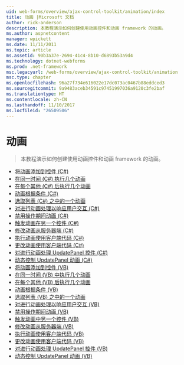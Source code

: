 ```yaml
---
uid: web-forms/overview/ajax-control-toolkit/animation/index
title: 动画 |Microsoft 文档
author: rick-anderson
description: 本教程演示如何创建使用动画控件和动画 framework 的动画。
ms.author: aspnetcontent
manager: wpickett
ms.date: 11/11/2011
ms.topic: article
ms.assetid: 90b3a37e-2694-41c4-8b10-d6893b53a9d4
ms.technology: dotnet-webforms
ms.prod: .net-framework
msc.legacyurl: /web-forms/overview/ajax-control-toolkit/animation
msc.type: chapter
ms.openlocfilehash: 96a27f734e616022e17dc073ac0467b88eddced3
ms.sourcegitcommit: 9a9483aceb34591c97451997036a9120c3fe2baf
ms.translationtype: HT
ms.contentlocale: zh-CN
ms.lasthandoff: 11/10/2017
ms.locfileid: "26509506"
---
```

<a name="animation"></a>动画
====================
> 本教程演示如何创建使用动画控件和动画 framework 的动画。


- [将动画添加到控件 (C#)](adding-animation-to-a-control-cs.md)
- [在同一时间 (C#) 执行几个动画](executing-several-animations-at-the-same-time-cs.md)
- [在每个其他 (C#) 后执行几个动画](executing-several-animations-after-each-other-cs.md)
- [动画根据条件 (C#)](animation-depending-on-a-condition-cs.md)
- [选取列表 (C#) 之中的一个动画](picking-one-animation-out-of-a-list-cs.md)
- [对进行动画处理以响应用户交互 (C#)](animating-in-response-to-user-interaction-cs.md)
- [禁用操作期间动画 (C#)](disabling-actions-during-animation-cs.md)
- [触发动画在另一个控件 (C#)](triggering-an-animation-in-another-control-cs.md)
- [修改动画从服务器端 (C#)](modifying-animations-from-the-server-side-cs.md)
- [执行动画使用客户端代码 (C#)](executing-animations-using-client-side-code-cs.md)
- [更改动画使用客户端代码 (C#)](changing-an-animation-using-client-side-code-cs.md)
- [对进行动画处理 UpdatePanel 控件 (C#)](animating-an-updatepanel-control-cs.md)
- [动态控制 UpdatePanel 动画 (C#)](dynamically-controlling-updatepanel-animations-cs.md)
- [将动画添加到控件 (VB)](adding-animation-to-a-control-vb.md)
- [在同一时间 (VB) 中执行几个动画](executing-several-animations-at-the-same-time-vb.md)
- [在每个其他 (VB) 后执行几个动画](executing-several-animations-after-each-other-vb.md)
- [动画根据条件 (VB)](animation-depending-on-a-condition-vb.md)
- [选取列表 (VB) 之中的一个动画](picking-one-animation-out-of-a-list-vb.md)
- [对进行动画处理以响应用户交互 (VB)](animating-in-response-to-user-interaction-vb.md)
- [禁用操作期间动画 (VB)](disabling-actions-during-animation-vb.md)
- [触发动画中另一个控件 (VB)](triggering-an-animation-in-another-control-vb.md)
- [修改动画从服务器端 (VB)](modifying-animations-from-the-server-side-vb.md)
- [执行动画使用客户端代码 (VB)](executing-animations-using-client-side-code-vb.md)
- [更改动画使用客户端代码 (VB)](changing-an-animation-using-client-side-code-vb.md)
- [对进行动画处理 UpdatePanel 控件 (VB)](animating-an-updatepanel-control-vb.md)
- [动态控制 UpdatePanel 动画 (VB)](dynamically-controlling-updatepanel-animations-vb.md)
